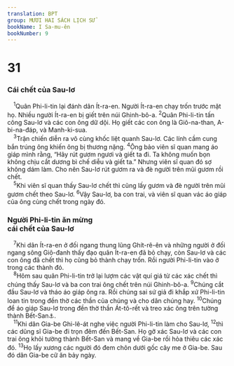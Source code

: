 ```yaml
---
translation: BPT
group: MƯƠI HAI SÁCH LỊCH SỬ
bookName: I Sa-mu-ên 
bookNumber: 9
---
```


<div class="title"><h1>31</h1><h3>Cái chết của Sau-lơ</h3></div>
<span class="verse 1sa_31_1"> <sup>1</sup>Quân Phi-li-tin lại đánh dân Ít-ra-en. Người Ít-ra-en chạy trốn trước mặt họ. Nhiều người Ít-ra-en bị giết trên núi Ghinh-bô-a.</span>
<span class="verse 1sa_31_2"><sup>2</sup>Quân Phi-li-tin tấn công Sau-lơ và các con ông dữ dội. Họ giết các con ông là Giô-na-than, A-bi-na-đáp, và Manh-ki-sua.<br/></span>
<span class="verse 1sa_31_3"> <sup>3</sup>Trận chiến diễn ra vô cùng khốc liệt quanh Sau-lơ. Các lính cầm cung bắn trúng ông khiến ông bị thương nặng.</span>
<span class="verse 1sa_31_4"><sup>4</sup>Ông bảo viên sĩ quan mang áo giáp mình rằng, “Hãy rút gươm ngươi và giết ta đi. Ta không muốn bọn không chịu cắt dương bì chế diễu và giết ta.” Nhưng viên sĩ quan đó sợ không dám làm. Cho nên Sau-lơ rút gươm ra và đè người trên mũi gươm rồi chết.<br/></span>
<span class="verse 1sa_31_5"> <sup>5</sup>Khi viên sĩ quan thấy Sau-lơ chết thì cũng lấy gươm và đè người trên mũi gươm chết theo Sau-lơ.</span>
<span class="verse 1sa_31_6"><sup>6</sup>Vậy Sau-lơ, ba con trai, và viên sĩ quan vác áo giáp của ông cùng chết trong ngày đó.<br/></span>
<div class="title"><h3>Người Phi-li-tin ăn mừng<br/>cái chết của Sau-lơ</h3></div>
<span class="verse 1sa_31_7"> <sup>7</sup>Khi dân Ít-ra-en ở đối ngang thung lũng Ghít-rê-ên và những người ở đối ngang sông Giô-đanh thấy đạo quân Ít-ra-en đã bỏ chạy, còn Sau-lơ và các con ông đã chết thì họ cũng bỏ thành chạy trốn. Rồi người Phi-li-tin vào ở trong các thành đó.<br/></span>
<span class="verse 1sa_31_8"> <sup>8</sup>Hôm sau quân Phi-li-tin trở lại lượm các vật quí giá từ các xác chết thì chúng thấy Sau-lơ và ba con trai ông chết trên núi Ghinh-bô-a.</span>
<span class="verse 1sa_31_9"><sup>9</sup>Chúng cắt đầu Sau-lơ và tháo áo giáp ông ra. Rồi chúng sai sứ giả đi khắp xứ Phi-li-tin loan tin trong đền thờ các thần của chúng và cho dân chúng hay.</span>
<span class="verse 1sa_31_10"><sup>10</sup>Chúng để áo giáp Sau-lơ trong đền thờ thần Át-tô-rết và treo xác ông trên tường thành Bết-San<a data-toggle="tooltip" data-placement="bottom" title="Hay “Bết-Siên.” Xem câu 12.">⚓</a>.<br/></span>
<span class="verse 1sa_31_11"> <sup>11</sup>Khi dân Gia-be Ghi-lê-át nghe việc người Phi-li-tin làm cho Sau-lơ,</span>
<span class="verse 1sa_31_12"><sup>12</sup>thì các dũng sĩ Gia-be đi trọn đêm đến Bết-San. Họ gỡ xác Sau-lơ và các con trai ông khỏi tường thành Bết-San và mang về Gia-be rồi hỏa thiêu các xác đó.</span>
<span class="verse 1sa_31_13"><sup>13</sup>Họ lấy xương các người đó đem chôn dưới gốc cây me ở Gia-be. Sau đó dân Gia-be cữ ăn bảy ngày.<br/></span>

